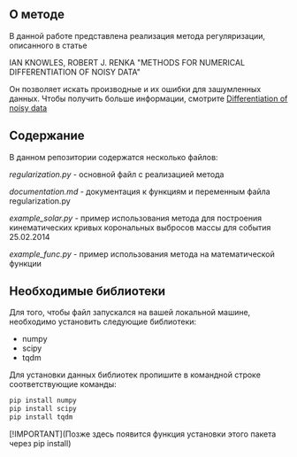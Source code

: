 ## О методе

В данной работе представлена реализация метода регуляризации, описанного в статье 

IAN KNOWLES, ROBERT J. RENKA "METHODS FOR NUMERICAL DIFFERENTIATION OF NOISY DATA"

Он позволяет искать производные и их ошибки для зашумленных данных.
Чтобы получить больше информации, смотрите [Differentiation of noisy data](https://ejde.math.txstate.edu/conf-proc/21/k3/knowles.pdf)

## Содержание

В данном репозитории содержатся несколько файлов:

*regularization.py* - основной файл с реализацией метода

*documentation.md* - документация к функциям и переменным файла regularization.py

*example_solar.py* - пример использования метода для построения кинематических кривых корональных выбросов массы для события 25.02.2014

*example_func.py* - пример использования метода на математической функции

## Необходимые библиотеки

Для того, чтобы файл запускался на вашей локальной машине, необходимо установить следующие библиотеки:

+ numpy
+ scipy
+ tqdm

Для установки данных библиотек пропишите в командной строке соответствующие команды:

```python
pip install numpy
pip install scipy
pip install tqdm
```

[!IMPORTANT](Позже здесь появится функция установки этого пакета через pip install)